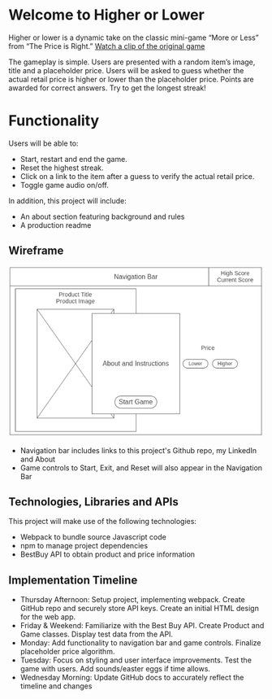# Welcome to Higher or Lower

Higher or lower is a dynamic take on the classic mini-game “More or Less” from “The Price is Right.” [Watch a clip of the original game](https://youtu.be/koBXw1TIOnM?si=QnQQUeOCVyxz0yR_&t=155)

The gameplay is simple. Users are presented with a random item’s image, title and a placeholder price. Users will be asked to guess whether the actual retail price is higher or lower than the placeholder price. Points are awarded for correct answers. Try to get the longest streak!

# Functionality

Users will be able to:

 - Start, restart and end the game.
 - Reset the highest streak.
 - Click on a link to the item after a guess to verify the actual retail price.
 - Toggle game audio on/off.

In addition, this project will include:

 - An about section featuring background and rules
 - A production readme
 
## Wireframe
![Preliminary Wireframe](https://github.com/adedushi/higher_or_lower/blob/main/Preliminary%20Wireframe.png)

-   Navigation bar includes links to this project's Github repo, my LinkedIn and About
-   Game controls to Start, Exit, and Reset will also appear in the Navigation Bar


## Technologies, Libraries and APIs

This project will make use of the following technologies:

 - Webpack to bundle source Javascript code  
 - npm to manage project dependencies  
 - BestBuy API to obtain product and price information

## Implementation Timeline

-   Thursday Afternoon: Setup project, implementing webpack. Create GitHub repo and securely store API keys. Create an initial HTML design for the web app.
-   Friday & Weekend: Familiarize with the Best Buy API. Create Product and Game classes. Display test data from the API.
-   Monday: Add functionality to navigation bar and game controls. Finalize placeholder price algorithm.
-   Tuesday: Focus on styling and user interface improvements. Test the game with users. Add sounds/easter eggs if time allows.
-   Wednesday Morning: Update GitHub docs to accurately reflect the timeline and changes
